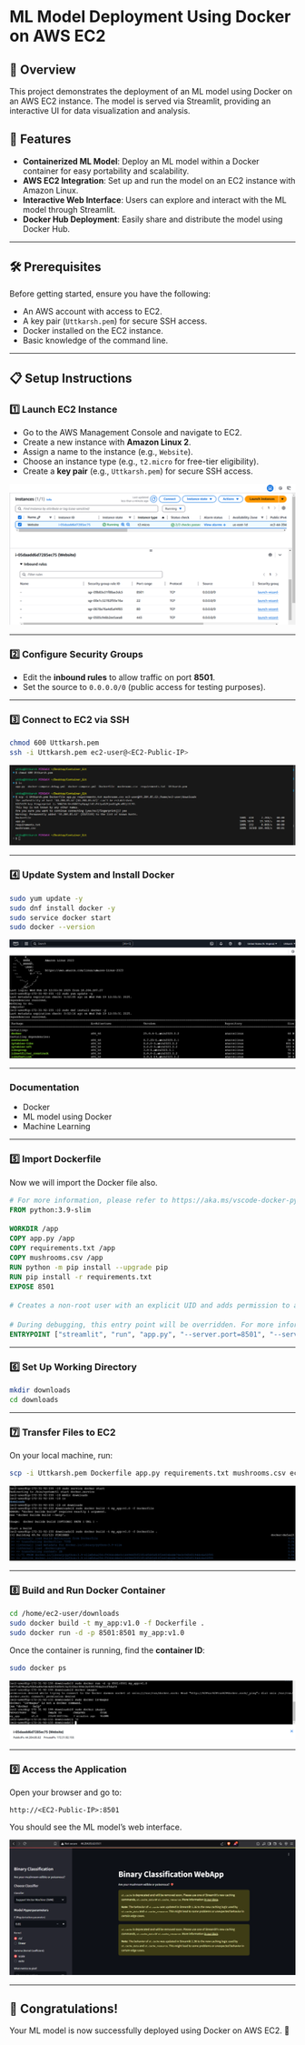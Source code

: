 # ML Model Deployment Using Docker on AWS EC2

## 📖 Overview
This project demonstrates the deployment of an ML model using Docker on an AWS EC2 instance. The model is served via Streamlit, providing an interactive UI for data visualization and analysis.

## 🌟 Features
- **Containerized ML Model**: Deploy an ML model within a Docker container for easy portability and scalability.
- **AWS EC2 Integration**: Set up and run the model on an EC2 instance with Amazon Linux.
- **Interactive Web Interface**: Users can explore and interact with the ML model through Streamlit.
- **Docker Hub Deployment**: Easily share and distribute the model using Docker Hub.

---
## 🛠️ Prerequisites
Before getting started, ensure you have the following:
- An AWS account with access to EC2.
- A key pair (`Uttkarsh.pem`) for secure SSH access.
- Docker installed on the EC2 instance.
- Basic knowledge of the command line.

---
## 📋 Setup Instructions
### 1️⃣ **Launch EC2 Instance**
- Go to the AWS Management Console and navigate to EC2.
- Create a new instance with **Amazon Linux 2**.
- Assign a name to the instance (e.g., `Website`).
- Choose an instance type (e.g., `t2.micro` for free-tier eligibility).
- Create a **key pair** (e.g., `Uttkarsh.pem`) for secure SSH access.

![EC2 Setup](1.png)

---
### 2️⃣ **Configure Security Groups**
- Edit the **inbound rules** to allow traffic on port **8501**.
- Set the source to `0.0.0.0/0` (public access for testing purposes).

---
### 3️⃣ **Connect to EC2 via SSH**
```bash
chmod 600 Uttkarsh.pem
ssh -i Uttkarsh.pem ec2-user@<EC2-Public-IP>
```
![Connect to EC2 via SSH](6.png)

---
### 4️⃣ **Update System and Install Docker**
```bash
sudo yum update -y
sudo dnf install docker -y
sudo service docker start
sudo docker --version
```

![Docker Installation](2.png)

---
### Documentation
- Docker
- ML model using Docker
- Machine Learning

---
### 5️⃣ **Import Dockerfile**
Now we will import the Docker file also.

```dockerfile
# For more information, please refer to https://aka.ms/vscode-docker-python
FROM python:3.9-slim

WORKDIR /app
COPY app.py /app
COPY requirements.txt /app
COPY mushrooms.csv /app
RUN python -m pip install --upgrade pip
RUN pip install -r requirements.txt
EXPOSE 8501

# Creates a non-root user with an explicit UID and adds permission to access the /app folder

# During debugging, this entry point will be overridden. For more information, please refer to https://aka.ms/vscode-docker-python-debug
ENTRYPOINT ["streamlit", "run", "app.py", "--server.port=8501", "--server.address=0.0.0.0"]
```

---
### 6️⃣ **Set Up Working Directory**
```bash
mkdir downloads
cd downloads
```

---
### 7️⃣ **Transfer Files to EC2**
On your local machine, run:
```bash
scp -i Uttkarsh.pem Dockerfile app.py requirements.txt mushrooms.csv ec2-user@<EC2-Public-IP>:/home/ec2-user/downloads
```

![File Transfer](3.png)

---
### 8️⃣ **Build and Run Docker Container**
```bash
cd /home/ec2-user/downloads
sudo docker build -t my_app:v1.0 -f Dockerfile .
sudo docker run -d -p 8501:8501 my_app:v1.0
```

Once the container is running, find the **container ID**:
```bash
sudo docker ps
```

![Container Running](4.png)

---
### 9️⃣ **Access the Application**
Open your browser and go to:
```
http://<EC2-Public-IP>:8501
```

You should see the ML model’s web interface.

![ML App](5.png)

---
## 🎉 Congratulations!
Your ML model is now successfully deployed using Docker on AWS EC2. 🚀

